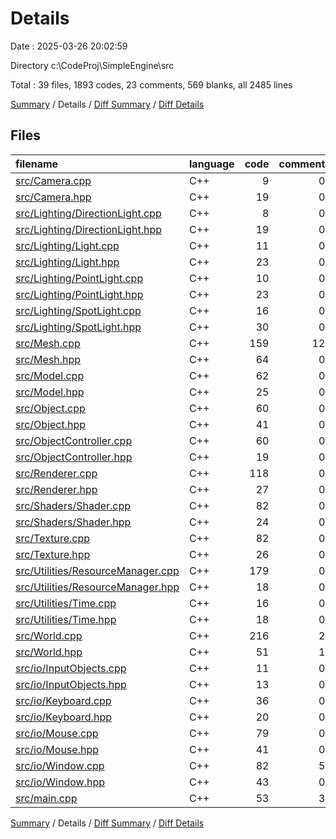 # Details

Date : 2025-03-26 20:02:59

Directory c:\\CodeProj\\SimpleEngine\\src

Total : 39 files,  1893 codes, 23 comments, 569 blanks, all 2485 lines

[Summary](results.md) / Details / [Diff Summary](diff.md) / [Diff Details](diff-details.md)

## Files
| filename | language | code | comment | blank | total |
| :--- | :--- | ---: | ---: | ---: | ---: |
| [src/Camera.cpp](/src/Camera.cpp) | C++ | 9 | 0 | 4 | 13 |
| [src/Camera.hpp](/src/Camera.hpp) | C++ | 19 | 0 | 9 | 28 |
| [src/Lighting/DirectionLight.cpp](/src/Lighting/DirectionLight.cpp) | C++ | 8 | 0 | 3 | 11 |
| [src/Lighting/DirectionLight.hpp](/src/Lighting/DirectionLight.hpp) | C++ | 19 | 0 | 8 | 27 |
| [src/Lighting/Light.cpp](/src/Lighting/Light.cpp) | C++ | 11 | 0 | 3 | 14 |
| [src/Lighting/Light.hpp](/src/Lighting/Light.hpp) | C++ | 23 | 0 | 7 | 30 |
| [src/Lighting/PointLight.cpp](/src/Lighting/PointLight.cpp) | C++ | 10 | 0 | 2 | 12 |
| [src/Lighting/PointLight.hpp](/src/Lighting/PointLight.hpp) | C++ | 23 | 0 | 6 | 29 |
| [src/Lighting/SpotLight.cpp](/src/Lighting/SpotLight.cpp) | C++ | 16 | 0 | 3 | 19 |
| [src/Lighting/SpotLight.hpp](/src/Lighting/SpotLight.hpp) | C++ | 30 | 0 | 7 | 37 |
| [src/Mesh.cpp](/src/Mesh.cpp) | C++ | 159 | 12 | 27 | 198 |
| [src/Mesh.hpp](/src/Mesh.hpp) | C++ | 64 | 0 | 26 | 90 |
| [src/Model.cpp](/src/Model.cpp) | C++ | 62 | 0 | 16 | 78 |
| [src/Model.hpp](/src/Model.hpp) | C++ | 25 | 0 | 8 | 33 |
| [src/Object.cpp](/src/Object.cpp) | C++ | 60 | 0 | 15 | 75 |
| [src/Object.hpp](/src/Object.hpp) | C++ | 41 | 0 | 10 | 51 |
| [src/ObjectController.cpp](/src/ObjectController.cpp) | C++ | 60 | 0 | 16 | 76 |
| [src/ObjectController.hpp](/src/ObjectController.hpp) | C++ | 19 | 0 | 7 | 26 |
| [src/Renderer.cpp](/src/Renderer.cpp) | C++ | 118 | 0 | 33 | 151 |
| [src/Renderer.hpp](/src/Renderer.hpp) | C++ | 27 | 0 | 13 | 40 |
| [src/Shaders/Shader.cpp](/src/Shaders/Shader.cpp) | C++ | 82 | 0 | 28 | 110 |
| [src/Shaders/Shader.hpp](/src/Shaders/Shader.hpp) | C++ | 24 | 0 | 14 | 38 |
| [src/Texture.cpp](/src/Texture.cpp) | C++ | 82 | 0 | 24 | 106 |
| [src/Texture.hpp](/src/Texture.hpp) | C++ | 26 | 0 | 17 | 43 |
| [src/Utilities/ResourceManager.cpp](/src/Utilities/ResourceManager.cpp) | C++ | 179 | 0 | 52 | 231 |
| [src/Utilities/ResourceManager.hpp](/src/Utilities/ResourceManager.hpp) | C++ | 18 | 0 | 11 | 29 |
| [src/Utilities/Time.cpp](/src/Utilities/Time.cpp) | C++ | 16 | 0 | 5 | 21 |
| [src/Utilities/Time.hpp](/src/Utilities/Time.hpp) | C++ | 18 | 0 | 6 | 24 |
| [src/World.cpp](/src/World.cpp) | C++ | 216 | 2 | 31 | 249 |
| [src/World.hpp](/src/World.hpp) | C++ | 51 | 1 | 18 | 70 |
| [src/io/InputObjects.cpp](/src/io/InputObjects.cpp) | C++ | 11 | 0 | 3 | 14 |
| [src/io/InputObjects.hpp](/src/io/InputObjects.hpp) | C++ | 13 | 0 | 5 | 18 |
| [src/io/Keyboard.cpp](/src/io/Keyboard.cpp) | C++ | 36 | 0 | 9 | 45 |
| [src/io/Keyboard.hpp](/src/io/Keyboard.hpp) | C++ | 20 | 0 | 11 | 31 |
| [src/io/Mouse.cpp](/src/io/Mouse.cpp) | C++ | 79 | 0 | 19 | 98 |
| [src/io/Mouse.hpp](/src/io/Mouse.hpp) | C++ | 41 | 0 | 14 | 55 |
| [src/io/Window.cpp](/src/io/Window.cpp) | C++ | 82 | 5 | 34 | 121 |
| [src/io/Window.hpp](/src/io/Window.hpp) | C++ | 43 | 0 | 22 | 65 |
| [src/main.cpp](/src/main.cpp) | C++ | 53 | 3 | 23 | 79 |

[Summary](results.md) / Details / [Diff Summary](diff.md) / [Diff Details](diff-details.md)